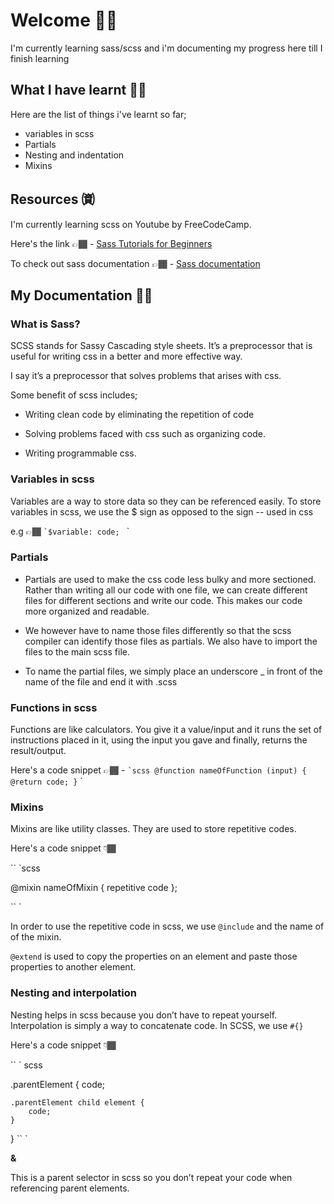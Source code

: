 # Welcome 👋🏾

I'm currently learning sass/scss and i'm documenting my progress here till I finish learning 

## What I have learnt 🥷🏾
Here are the list of things i've learnt so far;

* variables in scss
* Partials
* Nesting and indentation
* Mixins 

## Resources ㈾

I'm currently learning scss on Youtube by FreeCodeCamp. 

Here's the link 👉🏾 - [Sass Tutorials for Beginners](https://youtu.be/_a5j7KoflTs?si=cQE4xhx8kcrxhY6T)

To check out sass documentation 👉🏾 - [Sass documentation](sass-lang.com)

## My Documentation ✍🏾

### What is Sass? 

SCSS stands for Sassy Cascading style sheets. It’s a preprocessor that is useful for writing css in a better and more effective way. 

I say it’s a preprocessor that solves problems that arises with css.

Some benefit of scss includes; 

* Writing clean code by eliminating the repetition of code

* Solving problems faced with css such as organizing code. 

* Writing programmable css.

### Variables in scss

Variables are a way to store data so they can be referenced easily. To store variables in scss, we use the $ sign as opposed to the sign -- used in css

 e.g 👉🏾
`` `$variable: code; 
`` `

### Partials

* Partials are used to make the css code less bulky and more sectioned. Rather than writing all our code with one file, we can create different files for different sections and write our code. This makes our code more organized and readable. 

* We however have to name those files differently so that the scss compiler can identify those files as partials. We also have to import the files to the main scss file. 

* To name the partial files, we simply place an underscore _ in front of the name of the file and end it with .scss

### Functions in scss

Functions are like calculators. You give it a value/input and it runs the set of instructions placed in it, using the input you gave and finally, returns the result/output. 

Here's a code snippet 👉🏾 - `` `scss
@function nameOfFunction (input) {
	@return code;
}
`` `

### Mixins 

Mixins are like utility classes. They are used to store repetitive codes. 

Here's a code snippet 👇🏾

`` `scss 

@mixin nameOfMixin { 
	repetitive code
};

`` `

In order to use the repetitive code in scss, we use `@include` and the name of of the mixin. 

`@extend` is used to copy the properties on an element and paste those properties to another element.

### Nesting and interpolation

Nesting helps in scss because you don’t have to repeat yourself. Interpolation is simply a way to concatenate code. In SCSS, we use `#{}`

Here's a code snippet 👇🏾

`` ` scss 

.parentElement { 
	code;

	.parentElement child element {
		code;
	}
}
`` `

**&**

This is a parent selector in scss so you don’t repeat your code when referencing parent elements.
